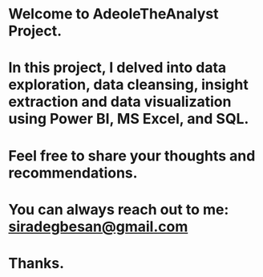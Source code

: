 # Welcome to AdeoleTheAnalyst Project.
# In this project, I delved into data exploration, data cleansing, insight extraction and data visualization using Power BI, MS Excel, and SQL.
# Feel free to share your thoughts and recommendations.
# You can always reach out to me: siradegbesan@gmail.com
# Thanks.
